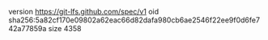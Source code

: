 version https://git-lfs.github.com/spec/v1
oid sha256:5a82cf170e09802a62eac66d82dafa980cb6ae2546f22ee9f0d6fe742a77859a
size 4358
